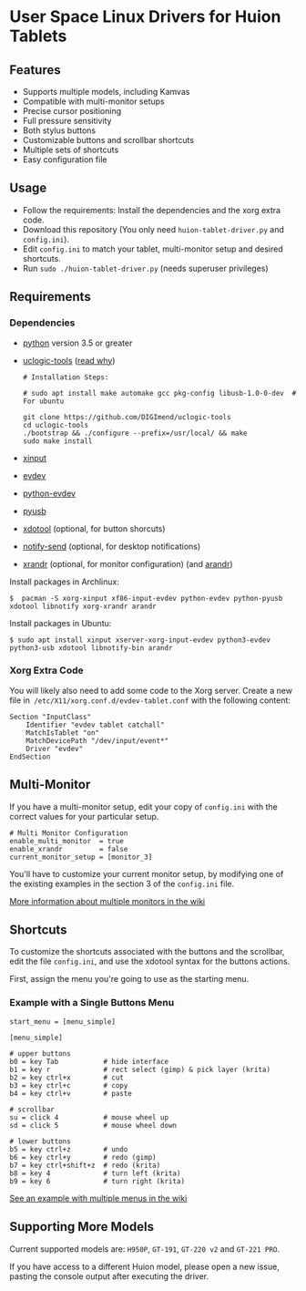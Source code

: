 # User Space Linux Drivers for Huion Tablets

## Features

 * Supports multiple models, including Kamvas
 * Compatible with multi-monitor setups
 * Precise cursor positioning
 * Full pressure sensitivity
 * Both stylus buttons
 * Customizable buttons and scrollbar shortcuts
 * Multiple sets of shortcuts
 * Easy configuration file


## Usage

 * Follow the requirements: Install the dependencies and the xorg extra code.
 * Download this repository (You only need `huion-tablet-driver.py` and `config.ini`).
 * Edit `config.ini` to match your tablet, multi-monitor setup and desired shortcuts.
 * Run `sudo ./huion-tablet-driver.py` (needs superuser privileges)


## Requirements

### Dependencies

 * [python](https://www.python.org/) version 3.5 or greater
 * [uclogic-tools](https://github.com/DIGImend/uclogic-tools) ([read why][2])

    ```
    # Installation Steps:

    # sudo apt install make automake gcc pkg-config libusb-1.0-0-dev  # For ubuntu

    git clone https://github.com/DIGImend/uclogic-tools
    cd uclogic-tools
    ./bootstrap && ./configure --prefix=/usr/local/ && make
    sudo make install
    ```

 * [xinput](https://wiki.archlinux.org/index.php/Xinput)
 * [evdev](https://wiki.gentoo.org/wiki/Evdev)
 * [python-evdev](https://github.com/gvalkov/python-evdev)
 * [pyusb](https://walac.github.io/pyusb/)
 * [xdotool][7] (optional, for button shorcuts)
 * [notify-send][8] (optional, for desktop notifications)
 * [xrandr][9] (optional, for monitor configuration) (and [arandr][10])

[2]: https://github.com/benthor/HuionKamvasGT191LinuxDriver/issues/1#issuecomment-351207116
[7]: http://www.semicomplete.com/projects/xdotool/
[8]: https://wiki.archlinux.org/index.php/Desktop_notifications
[9]: https://wiki.archlinux.org/index.php/xrandr
[10]: https://christian.amsuess.com/tools/arandr/


Install packages in Archlinux:

```
$  pacman -S xorg-xinput xf86-input-evdev python-evdev python-pyusb xdotool libnotify xorg-xrandr arandr
```

Install packages in Ubuntu:
```
$ sudo apt install xinput xserver-xorg-input-evdev python3-evdev python3-usb xdotool libnotify-bin arandr
```

### Xorg Extra Code

You will likely also need to add some code to the Xorg server.
Create a new file in` /etc/X11/xorg.conf.d/evdev-tablet.conf` with the following content:

```
Section "InputClass"
	Identifier "evdev tablet catchall"
	MatchIsTablet "on"
	MatchDevicePath "/dev/input/event*"
	Driver "evdev"
EndSection
```

## Multi-Monitor

If you have a multi-monitor setup, edit your copy of `config.ini`
with the correct values for your particular setup.

```
# Multi Monitor Configuration
enable_multi_monitor  = true
enable_xrandr         = false
current_monitor_setup = [monitor_3]
```

You'll have to customize your current monitor setup, by modifying one of the
existing examples in the section 3 of the `config.ini` file.

[More information about multiple monitors in the wiki](https://github.com/joseluis/huion-linux-drivers/wiki/Multi-Monitor)


## Shortcuts

To customize the shortcuts associated with the buttons and the scrollbar,
edit the file `config.ini`, and use the xdotool syntax for the buttons actions.

First, assign the menu you're going to use as the starting menu.

### Example with a Single Buttons Menu

```
start_menu = [menu_simple]

[menu_simple]

# upper buttons
b0 = key Tab           # hide interface
b1 = key r             # rect select (gimp) & pick layer (krita)
b2 = key ctrl+x        # cut
b3 = key ctrl+c        # copy
b4 = key ctrl+v        # paste

# scrollbar
su = click 4           # mouse wheel up
sd = click 5           # mouse wheel down

# lower buttons
b5 = key ctrl+z        # undo
b6 = key ctrl+y        # redo (gimp)
b7 = key ctrl+shift+z  # redo (krita)
b8 = key 4             # turn left (krita)
b9 = key 6             # turn right (krita)
```

[See an example with multiple menus in the wiki](https://github.com/joseluis/huion-linux-drivers/wiki/Buttons-Shortcuts#12-example-with-multiple-menus)


## Supporting More Models

Current supported models are: `H950P`, `GT-191`, `GT-220 v2` and `GT-221 PRO`.

If you have access to a different Huion model, please open a new issue,
pasting the console output after executing the driver.

